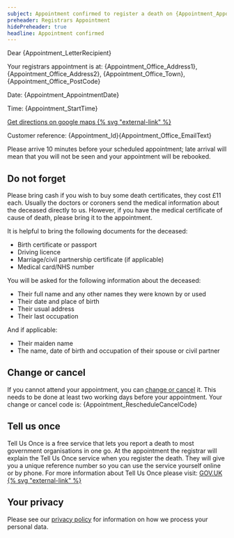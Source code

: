```yaml
---
subject: Appointment confirmed to register a death on {Appointment_AppointmentDate} at {Appointment_StartTime}
preheader: Registrars Appointment 
hidePreheader: true
headline: Appointment confirmed
---
```


Dear {Appointment_LetterRecipient}

Your registrars appointment is at: {Appointment_Office_Address1}, {Appointment_Office_Address2}, {Appointment_Office_Town}, {Appointment_Office_PostCode}

Date: {Appointment_AppointmentDate} 

Time: {Appointment_StartTime} 

[Get directions on google maps {% svg "external-link" %}]({Appointment_Office_MapLink})

Customer reference: {Appointment_Id}{Appointment_Office_EmailText}

Please arrive 10 minutes before your scheduled appointment; late arrival will mean that you will not be seen and your appointment will be rebooked.

## Do not forget
Please bring cash if you wish to buy some death certificates, they cost £11 each.
Usually the doctors or coroners send the medical information about the deceased directly to us. However, if you have the medical certificate of cause of death, please bring it to the appointment.

It is helpful to bring the following documents for the deceased: 

- Birth certificate or passport
- Driving licence
- Marriage/civil partnership certificate (if applicable)
- Medical card/NHS number

You will be asked for the following information about the deceased:

- Their full name and any other names they were known by or used
- Their date and place of birth
- Their usual address
- Their last occupation

And if applicable:

- Their maiden name
- The name, date of birth and occupation of their spouse or civil partner 


## Change or cancel
If you cannot attend your appointment, you can [change or cancel]({Appointment_RescheduleCancelLink}) it. This needs to be done at least two working days before your appointment. Your change or cancel code is: {Appointment_RescheduleCancelCode}

## Tell us once
Tell Us Once is a free service that lets you report a death to most government organisations in one go. At the appointment the registrar will explain the Tell Us Once service when you register the death. They will give you a unique reference number so you can use the service yourself online or by phone. For more information about Tell Us Once please visit: [GOV.UK {% svg "external-link" %}](www.gov.uk/after-a-death/organisations-you-need-to-contact-and-tell-us-once)

## Your privacy
Please see our [privacy policy](https://www.leeds.gov.uk/registrarsprivacy) for information on how we process your personal data.
